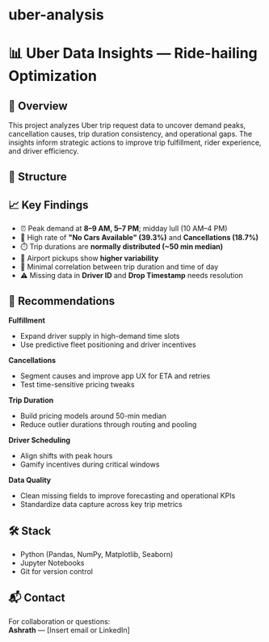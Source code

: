 # uber-analysis
# 📊 Uber Data Insights — Ride-hailing Optimization

## 🚀 Overview
This project analyzes Uber trip request data to uncover demand peaks, cancellation causes, trip duration consistency, and operational gaps. The insights inform strategic actions to improve trip fulfillment, rider experience, and driver efficiency.

## 📁 Structure

## 📈 Key Findings
- ⏰ Peak demand at **8–9 AM, 5–7 PM**; midday lull (10 AM–4 PM)  
- 🚫 High rate of **"No Cars Available" (39.3%)** and **Cancellations (18.7%)**  
- ⏱️ Trip durations are **normally distributed (~50 min median)**  
- 🛫 Airport pickups show **higher variability**  
- 🔗 Minimal correlation between trip duration and time of day  
- ⚠️ Missing data in **Driver ID** and **Drop Timestamp** needs resolution

## 📌 Recommendations

**Fulfillment**
- Expand driver supply in high-demand time slots  
- Use predictive fleet positioning and driver incentives  

**Cancellations**
- Segment causes and improve app UX for ETA and retries  
- Test time-sensitive pricing tweaks  

**Trip Duration**
- Build pricing models around 50-min median  
- Reduce outlier durations through routing and pooling  

**Driver Scheduling**
- Align shifts with peak hours  
- Gamify incentives during critical windows  

**Data Quality**
- Clean missing fields to improve forecasting and operational KPIs  
- Standardize data capture across key trip metrics  

## 🛠 Stack
- Python (Pandas, NumPy, Matplotlib, Seaborn)  
- Jupyter Notebooks  
- Git for version control  

## 📬 Contact
For collaboration or questions:  
**Ashrath** — [Insert email or LinkedIn]

